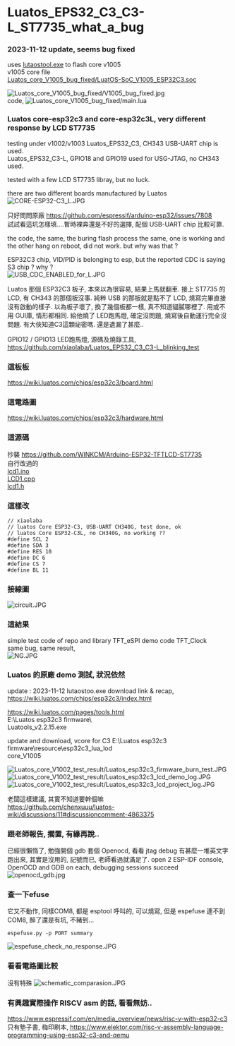 # Luatos_EPS32_C3_C3-L_ST7735_what_a_bug  


### 2023-11-12 update, seems bug fixed
uses [lutaostool.exe](https://github.com/xiaolaba/Luatos_EPS32_C3_C3-L_ST7735_what_a_bug/blob/main/README.md#luatos-%E7%9A%84%E5%8E%9F%E5%BB%A0-demo-%E6%B8%AC%E8%A9%A6-%E7%8B%80%E6%B3%81%E4%BE%9D%E7%84%B6) to flash core v1005  
v1005 core file    
[Luatos_core_V1005_bug_fixed/LuatOS-SoC_V1005_ESP32C3.soc](Luatos_core_V1005_bug_fixed/LuatOS-SoC_V1005_ESP32C3.soc)  


![Luatos_core_V1005_bug_fixed/V1005_bug_fixed.jpg](Luatos_core_V1005_bug_fixed/V1005_bug_fixed.jpg)  
code, 
![Luatos_core_V1005_bug_fixed/main.lua](Luatos_core_V1005_bug_fixed/main.lua)  


### Luatos core-esp32c3 and core-esp32c3L, very different response by LCD ST7735  
testing under v1002/v1003
Luatos_EPS32_C3, CH343 USB-UART chip is used.  
Luatos_EPS32_C3-L, GPIO18 and GPIO19 used for USG-JTAG, no CH343 used.  


tested with a few LCD ST7735 libray, but no luck.  

there are two different boards manufactured by Luatos
![CORE-ESP32-C3_L.JPG](CORE-ESP32-C3_L.JPG)  

只好問問原廠 https://github.com/espressif/arduino-esp32/issues/7808  
試試看這坑怎樣填....暫時裸奔還是不好的選擇, 配個 USB-UART chip 比較可靠.  





the code, the same, the buring flash process the same, one is working and the other hang on reboot, did not work. but why was that ? 

ESP32C3 chip, VID/PID is belonging to esp, but the reported CDC is saying S3 chip ? why ?  
![USB_CDC_ENABLED_for_L.JPG](USB_CDC_ENABLED_for_L.JPG)    


Luatos 那個 ESP32C3 板子, 本來以為很容易, 結果上馬就翻車. 接上 ST7735 的 LCD, 有 CH343 的那個板沒事. 純粹 USB 的那板就是點不了 LCD, 燒寫完畢直接沒有啟動的樣子. 以為板子壞了, 換了幾個板都一樣, 真不知道貓膩哪裡了. 用或不用 GUI庫, 情形都相同. 給他燒了 LED跑馬燈, 確定沒問題, 燒寫後自動運行完全沒問題. 有大俠知道C3這顆祕密嗎. 還是遺漏了甚麼..  

GPIO12 / GPIO13 LED跑馬燈, 源碼及燒錄工具, https://github.com/xiaolaba/Luatos_EPS32_C3_C3-L_blinking_test  

### 這板板  
https://wiki.luatos.com/chips/esp32c3/board.html  

### 這電路圖  
https://wiki.luatos.com/chips/esp32c3/hardware.html  

### 這源碼  
抄襲 https://github.com/WINKCM/Arduino-ESP32-TFTLCD-ST7735  
自行改過的  
[lcd1.ino](lcd1.ino)  
[LCD1.cpp](LCD1.cpp)   
[lcd1.h](lcd1.h)  

### 這樣改  
```
// xiaolaba
// luatos Core ESP32-C3, USB-UART CH340G, test done, ok
// luatos Core ESP32-C3L, no CH340G, no working ??
#define SCL 2
#define SDA 3
#define RES 10
#define DC 6
#define CS 7
#define BL 11
```

### 接線圖  
![circuit.JPG](circuit.JPG)  


### 這結果
simple test code of repo and library TFT_eSPI demo code TFT_Clock  
same bug, same result,  
![NG.JPG](NG.JPG)  


### Luatos 的原廠 demo 測試, 狀況依然  
update : 2023-11-12  lutaostoo.exe download link & recap,  
https://wiki.luatos.com/chips/esp32c3/index.html  

https://wiki.luatos.com/pages/tools.html  
E:\Luatos esp32c3 firmware\  
Luatools_v2.2.15.exe  

update and download, vcore for C3
E:\Luatos esp32c3 firmware\resource\esp32c3_lua_lod  
core_V1005


![Luatos_core_V1002_test_result/Luatos_esp32c3_firmware_burn_test.JPG](Luatos_core_V1002_test_result/Luatos_esp32c3_firmware_burn_test.JPG)  
![Luatos_core_V1002_test_result/Luatos_esp32c3_lcd_demo_log.JPG](Luatos_core_V1002_test_result/Luatos_esp32c3_lcd_demo_log.JPG)  
![Luatos_core_V1002_test_result/Luatos_esp32c3_lcd_project_log.JPG](Luatos_core_V1002_test_result/Luatos_esp32c3_lcd_project_log.JPG)  

老闆這樣建議, 其實不知道要幹個嘛   
https://github.com/chenxuuu/luatos-wiki/discussions/11#discussioncomment-4863375  

### 跟老師報告, 擱置, 有緣再說..
已經很懶惰了, 勉強開個 gdb 套個 Openocd, 看看 jtag debug 有甚麼一堆英文字跑出來, 其實是沒用的, 記號而已, 老師看過就滿足了.
open 2 ESP-IDF console, OpenOCD and GDB on each, debugging sessions succeed
![openocd_gdb.jpg](openocd_gdb.jpg)  


### 查一下efuse
它又不動作, 同樣COM8, 都是 esptool 呼叫的, 可以燒寫, 但是 espefuse 連不到 COM8, 醉了還是有坑, 不豬到...  

```
espefuse.py -p PORT summary
```
![espefuse_check_no_response.JPG](espefuse_check_no_response.JPG)  


### 看看電路圖比較  
沒有特殊
![schematic_comparasion.JPG](schematic_comparasion.JPG)  


### 有興趣實際操作 RISCV asm 的話, 看看無妨.. 
https://www.espressif.com/en/media_overview/news/risc-v-with-esp32-c3  
只有墊子書, 梅印刷本, https://www.elektor.com/risc-v-assembly-language-programming-using-esp32-c3-and-qemu  

